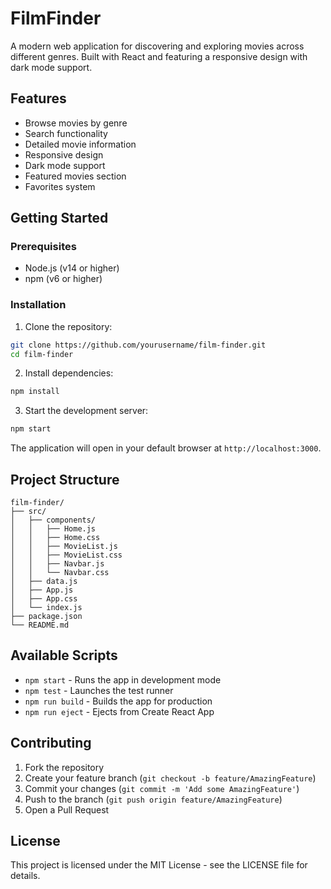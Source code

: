 # FilmFinder

A modern web application for discovering and exploring movies across different genres. Built with React and featuring a responsive design with dark mode support.

## Features

- Browse movies by genre
- Search functionality
- Detailed movie information
- Responsive design
- Dark mode support
- Featured movies section
- Favorites system

## Getting Started

### Prerequisites

- Node.js (v14 or higher)
- npm (v6 or higher)

### Installation

1. Clone the repository:
```bash
git clone https://github.com/yourusername/film-finder.git
cd film-finder
```

2. Install dependencies:
```bash
npm install
```

3. Start the development server:
```bash
npm start
```

The application will open in your default browser at `http://localhost:3000`.

## Project Structure

```
film-finder/
├── src/
│   ├── components/
│   │   ├── Home.js
│   │   ├── Home.css
│   │   ├── MovieList.js
│   │   ├── MovieList.css
│   │   ├── Navbar.js
│   │   └── Navbar.css
│   ├── data.js
│   ├── App.js
│   ├── App.css
│   └── index.js
├── package.json
└── README.md
```

## Available Scripts

- `npm start` - Runs the app in development mode
- `npm test` - Launches the test runner
- `npm run build` - Builds the app for production
- `npm run eject` - Ejects from Create React App

## Contributing

1. Fork the repository
2. Create your feature branch (`git checkout -b feature/AmazingFeature`)
3. Commit your changes (`git commit -m 'Add some AmazingFeature'`)
4. Push to the branch (`git push origin feature/AmazingFeature`)
5. Open a Pull Request

## License

This project is licensed under the MIT License - see the LICENSE file for details. 